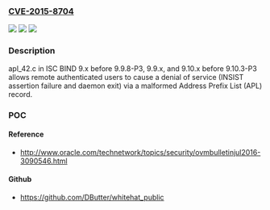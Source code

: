 ### [CVE-2015-8704](https://cve.mitre.org/cgi-bin/cvename.cgi?name=CVE-2015-8704)
![](https://img.shields.io/static/v1?label=Product&message=n%2Fa&color=blue)
![](https://img.shields.io/static/v1?label=Version&message=n%2Fa&color=blue)
![](https://img.shields.io/static/v1?label=Vulnerability&message=n%2Fa&color=brighgreen)

### Description

apl_42.c in ISC BIND 9.x before 9.9.8-P3, 9.9.x, and 9.10.x before 9.10.3-P3 allows remote authenticated users to cause a denial of service (INSIST assertion failure and daemon exit) via a malformed Address Prefix List (APL) record.

### POC

#### Reference
- http://www.oracle.com/technetwork/topics/security/ovmbulletinjul2016-3090546.html

#### Github
- https://github.com/DButter/whitehat_public


